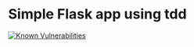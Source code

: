 # Simple Flask app using tdd

[![Known Vulnerabilities](https://snyk.io/test/github/tboucheau/simpleflaskblog/badge.svg?targetFile=requirements.txt)](https://snyk.io/test/github/tboucheau/simpleflaskblog?targetFile=requirements.txt)


